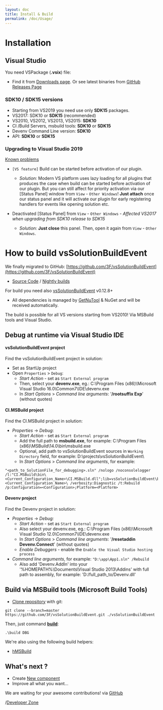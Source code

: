 ```yaml
---
layout: doc
title: Install & Build
permalink: /doc/Usage/
---
```


# Installation

## Visual Studio

You need VSPackage (**.vsix**) file:

* Find it from [Downloads page](/Downloads/). Or see latest binaries from [GitHub Releases Page](https://github.com/3F/vsSolutionBuildEvent/releases)

### SDK10 / SDK15 versions

* Starting from VS2019 you need use only **SDK15** packages.
* VS2017: SDK10 or **SDK15** (recommended)
* VS2010, VS2012, VS2013, VS2015: **SDK10**
* CI /Build Servers, msbuild tools: **SDK10** or **SDK15**
* Devenv Command Line version: **SDK10**
* API: **SDK10** or **SDK15**

### Upgrading to Visual Studio 2019

[Known problems](https://github.com/3F/vsSolutionBuildEvent/pull/45)

* `[VS feature]` Build can be started before activation of our plugin.
    * *Solution:* Modern VS platform uses lazy loading for all plugins that produces the case when build can be started before activation of our plugin. But you can still affect for priority activation via our [Status Panel] window from `View` - `Other Windows`! **Just attach** once our status panel and it will activate our plugin for early registering handlers for events like opening solution etc.

* Deactivated [Status Panel] from `View` - `Other Windows` - *Affected VS2017 when upgrading from SDK10 release to SDK15*
    * *Solution:* **Just close** this panel. Then, open it again from `View` - `Other Windows`.

# How to build vsSolutionBuildEvent

We finally migrated to GitHub: [https://github.com/3F/vsSolutionBuildEvent](https://github.com/3F/vsSolutionBuildEvent)

* [Source Code](/Downloads/#Code) / [Nightly builds](/Downloads/#NightlyBuilds)

For build you need also [vsSolutionBuildEvent](https://github.com/3F/vsSolutionBuildEvent) v0.12.8+

* All dependencies is managed by [GetNuTool](https://github.com/3F/GetNuTool) & NuGet and will be received automatically.

The build is possible for all VS versions starting from VS2010! Via MSBuild tools and Visual Studio.

## Debug at runtime via Visual Studio IDE

#### vsSolutionBuildEvent project

Find the vsSolutionBuildEvent project in solution:

* Set as StartUp project
* Open `Properties` > `Debug`:
    * *Start Action* - set as `Start External program`
    * Then, select your **devenv.exe**, eg.: C:\Program Files (x86)\Microsoft Visual Studio 16.0\Common7\IDE\devenv.exe
    * In *Start Options* > *Command line arguments*: '**/rootsuffix Exp**' (without quotes)


#### CI.MSBuild project

Find the CI.MSBuild project in solution:

* *Properties* -> *Debug*:
    * *Start Action* - set as `Start External program`
    * Add the full path to **msbuild.exe**, for example: C:\Program Files (x86)\MSBuild\14.0\bin\msbuild.exe
    * Optional, add path to vsSolutionBuildEvent sources in `Working Directory` field, for example: D:\projects\vsSolutionBuildEvent\
    * In *Start Options* > *Command line arguments*, for example:

```{{site.msblang}}
"<path_to_SolutionFile_for_debugging>.sln" /nologo /noconsolelogger 
/l:"CI.MSBuild\bin\<Current_Configuration_Name>\CI.MSBuild.dll";lib=vsSolutionBuildEvent\bin\<Current_Configuration_Name>\ /verbosity:Diagnostic /t:Rebuild /p:Configuration=<Configuration>;Platform=<Platform>
```

#### Devenv project

Find the Devenv project in solution:

* *Properties* -> *Debug:*
    * *Start Action* - set as `Start External program`
    * Also select your devenv.exe, eg.: C:\Program Files (x86)\Microsoft Visual Studio 12.0\Common7\IDE\devenv.exe
    * In *Start Options* > *Command line arguments*: '**/resetaddin Devenv.Connect**' (without quotes)
    * *Enable Debuggers* - enable the `Enable the Visual Studio hosting process`
* *Command line arguments*, for example: `"D:\app\App1.sln" /Rebuild`
    * Also add 'Devenv.AddIn' into your '%HOMEPATH%\Documents\Visual Studio 2013\Addins' with full path to assembly, for example: '<Assembly>D:/full_path_to/Devenv.dll</Assembly>'


## Build via MSBuild tools (Microsoft Build Tools)

* [Clone repository](/Downloads/#Code) with git:

```{{site.msblang}}
git clone --branch=master https://github.com/3F/vsSolutionBuildEvent.git ./vsSolutionBuildEvent
```

Then, just command [**build**](https://github.com/3F/vsSolutionBuildEvent/tree/master/bin):

```
.\build DBG
```

We're also using the following build helpers:

* [hMSBuild](https://github.com/3F/hMSBuild)

## What's next ?

* Create [New component]({{site.docp}}/Dev/New%20Component/)
* Improve all what you want...

We are waiting for your awesome contributions! via [GitHub](https://github.com/3F/vsSolutionBuildEvent/)

/[Developer Zone]({{site.docp}}/Dev/)
